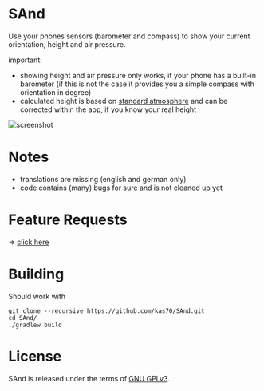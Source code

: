SAnd
====
Use your phones sensors (barometer and compass) to show your current orientation, height and air pressure.

important:
- showing height and air pressure only works, if your phone has a built-in barometer (if this is not the case it provides you a simple compass with orientation in degree)
- calculated height is based on [standard atmosphere](https://en.wikipedia.org/wiki/International_Standard_Atmosphere) and can be corrected within the app, if you know your real height

![screenshot](https://raw.githubusercontent.com/kas70/SAnd/master/screenshot.png)

Notes
====
- translations are missing (english and german only)
- code contains (many) bugs for sure and is not cleaned up yet


Feature Requests
===
=> [click here](https://github.com/kas70/SAnd/issues/new)

Building
====
Should work with
```
git clone --recursive https://github.com/kas70/SAnd.git
cd SAnd/
./gradlew build
```

License
====
SAnd is released under the terms of [GNU GPLv3](https://www.gnu.org/licenses/gpl-3.0.html).

